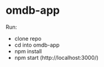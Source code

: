 # omdb-app

Run:
- clone repo
- cd into omdb-app
- npm install
- npm start (http://localhost:3000/)
